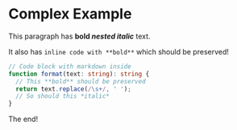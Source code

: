 # Complex Example

This paragraph has **bold _nested italic_** text.

It also has `inline code with **bold**` which should be preserved!

```typescript
// Code block with markdown inside
function format(text: string): string {
  // This **bold** should be preserved
  return text.replace(/\s+/, ' ');
  // So should this *italic*
}
```

The end!
